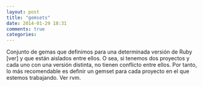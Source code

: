 ```yaml
---
layout: post
title: "gemsets"
date: 2014-01-29 18:31
comments: true
categories: 
---
```

Conjunto de gemas que definimos para una determinada versión de Ruby [ver] y que están aislados entre ellos. O sea, si tenemos dos proyectos y cada uno con una versión distinta, no tienen conflicto entre ellos. Por tanto, lo más recomendable es definir un gemset para cada proyecto en el que estemos trabajando. Ver rvm.

